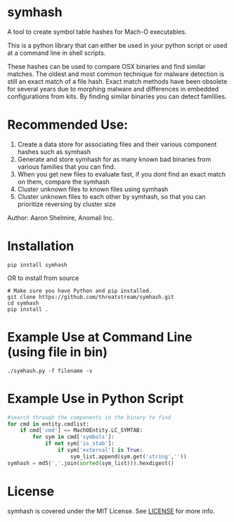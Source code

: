 # symhash #
A tool to create symbol table hashes for Mach-O executables. 

This is a python library that can either be used in your python script or used at a command line in shell scripts.

These hashes can be used to compare OSX binaries and find similar matches. The oldest and most common technique for malware detection is still an exact match of a file hash. Exact match methods have been obsolete for several years due to morphing malware and differences in embedded configurations from kits. By finding similar binaries you can detect famlilies.

# Recommended Use:

1. Create a data store for associating files and their various component hashes such as symhash
1. Generate and store symhash for as many known bad binaries from various families that you can find.
1. When you get new files to evaluate fast, if you dont find an exact match on them, compare the symhash
1. Cluster unknown files to known files using symhash
1. Cluster unknown files to each other by symhash, so that you can prioritize reversing by cluster size 

Author: Aaron Shelmire, Anomali Inc.

# Installation

```
pip install symhash
```

OR to install from source

```
# Make sure you have Python and pip installed.
git clone https://github.com/threatstream/symhash.git
cd symhash
pip install .
```

# Example Use at Command Line (using file in bin)
```
./symhash.py -f filename -v
```

# Example Use in Python Script
```python
#search through the components in the binary to find 
for cmd in entity.cmdlist:
	if cmd['cmd'] == MachOEntity.LC_SYMTAB:
		for sym in cmd['symbols']:
			if not sym['is_stab']:
				if sym['external'] is True:
					sym_list.append(sym.get('string',''))
symhash = md5(','.join(sorted(sym_list))).hexdigest()
```

# License

symhash is covered under the MIT License.  See [LICENSE](LICENSE) for more info.